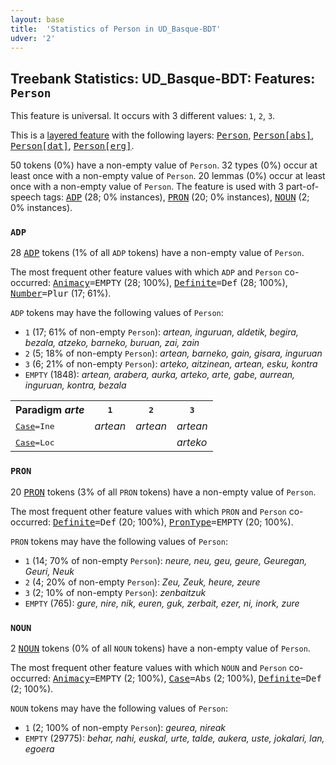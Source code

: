 ```yaml
---
layout: base
title:  'Statistics of Person in UD_Basque-BDT'
udver: '2'
---
```


## Treebank Statistics: UD_Basque-BDT: Features: `Person`

This feature is universal.
It occurs with 3 different values: `1`, `2`, `3`.

This is a <a href="../../u/overview/feat-layers.html">layered feature</a> with the following layers: <tt><a href="eu_bdt-feat-Person.html">Person</a></tt>, <tt><a href="eu_bdt-feat-Person-abs.html">Person[abs]</a></tt>, <tt><a href="eu_bdt-feat-Person-dat.html">Person[dat]</a></tt>, <tt><a href="eu_bdt-feat-Person-erg.html">Person[erg]</a></tt>.

50 tokens (0%) have a non-empty value of `Person`.
32 types (0%) occur at least once with a non-empty value of `Person`.
20 lemmas (0%) occur at least once with a non-empty value of `Person`.
The feature is used with 3 part-of-speech tags: <tt><a href="eu_bdt-pos-ADP.html">ADP</a></tt> (28; 0% instances), <tt><a href="eu_bdt-pos-PRON.html">PRON</a></tt> (20; 0% instances), <tt><a href="eu_bdt-pos-NOUN.html">NOUN</a></tt> (2; 0% instances).

### `ADP`

28 <tt><a href="eu_bdt-pos-ADP.html">ADP</a></tt> tokens (1% of all `ADP` tokens) have a non-empty value of `Person`.

The most frequent other feature values with which `ADP` and `Person` co-occurred: <tt><a href="eu_bdt-feat-Animacy.html">Animacy</a></tt><tt>=EMPTY</tt> (28; 100%), <tt><a href="eu_bdt-feat-Definite.html">Definite</a></tt><tt>=Def</tt> (28; 100%), <tt><a href="eu_bdt-feat-Number.html">Number</a></tt><tt>=Plur</tt> (17; 61%).

`ADP` tokens may have the following values of `Person`:

* `1` (17; 61% of non-empty `Person`): <em>artean, inguruan, aldetik, begira, bezala, atzeko, barneko, buruan, zai, zain</em>
* `2` (5; 18% of non-empty `Person`): <em>artean, barneko, gain, gisara, inguruan</em>
* `3` (6; 21% of non-empty `Person`): <em>arteko, aitzinean, artean, esku, kontra</em>
* `EMPTY` (1848): <em>artean, arabera, aurka, arteko, arte, gabe, aurrean, inguruan, kontra, bezala</em>

<table>
  <tr><th>Paradigm <i>arte</i></th><th><tt>1</tt></th><th><tt>2</tt></th><th><tt>3</tt></th></tr>
  <tr><td><tt><tt><a href="eu_bdt-feat-Case.html">Case</a></tt><tt>=Ine</tt></tt></td><td><em>artean</em></td><td><em>artean</em></td><td><em>artean</em></td></tr>
  <tr><td><tt><tt><a href="eu_bdt-feat-Case.html">Case</a></tt><tt>=Loc</tt></tt></td><td></td><td></td><td><em>arteko</em></td></tr>
</table>

### `PRON`

20 <tt><a href="eu_bdt-pos-PRON.html">PRON</a></tt> tokens (3% of all `PRON` tokens) have a non-empty value of `Person`.

The most frequent other feature values with which `PRON` and `Person` co-occurred: <tt><a href="eu_bdt-feat-Definite.html">Definite</a></tt><tt>=Def</tt> (20; 100%), <tt><a href="eu_bdt-feat-PronType.html">PronType</a></tt><tt>=EMPTY</tt> (20; 100%).

`PRON` tokens may have the following values of `Person`:

* `1` (14; 70% of non-empty `Person`): <em>neure, neu, geu, geure, Geuregan, Geuri, Neuk</em>
* `2` (4; 20% of non-empty `Person`): <em>Zeu, Zeuk, heure, zeure</em>
* `3` (2; 10% of non-empty `Person`): <em>zenbaitzuk</em>
* `EMPTY` (765): <em>gure, nire, nik, euren, guk, zerbait, ezer, ni, inork, zure</em>

### `NOUN`

2 <tt><a href="eu_bdt-pos-NOUN.html">NOUN</a></tt> tokens (0% of all `NOUN` tokens) have a non-empty value of `Person`.

The most frequent other feature values with which `NOUN` and `Person` co-occurred: <tt><a href="eu_bdt-feat-Animacy.html">Animacy</a></tt><tt>=EMPTY</tt> (2; 100%), <tt><a href="eu_bdt-feat-Case.html">Case</a></tt><tt>=Abs</tt> (2; 100%), <tt><a href="eu_bdt-feat-Definite.html">Definite</a></tt><tt>=Def</tt> (2; 100%).

`NOUN` tokens may have the following values of `Person`:

* `1` (2; 100% of non-empty `Person`): <em>geurea, nireak</em>
* `EMPTY` (29775): <em>behar, nahi, euskal, urte, talde, aukera, uste, jokalari, lan, egoera</em>

